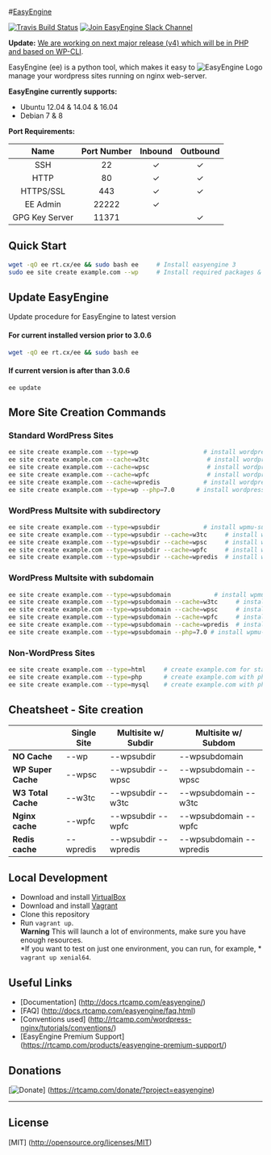 #[EasyEngine](https://easyengine.io/)

[![Travis Build Status](https://travis-ci.org/EasyEngine/easyengine.svg)](https://travis-ci.org/EasyEngine/easyengine) [![Join EasyEngine Slack Channel](http://slack.easyengine.io/badge.svg)](http://slack.easyengine.io/)

**Update:** [We are working on next major release (v4) which will be in PHP and based on WP-CLI](https://easyengine.io/blog/easyengine-v4-development-begins/).

<img src="https://d3qt5vpr7p9rgn.cloudfront.net/wp-content/uploads/2013/08/easy-engine-logo-2-RS1-240x184.png" alt="EasyEngine Logo" align="right" />

EasyEngine (ee) is a python tool, which makes it easy to manage your wordpress sites running on nginx web-server.

**EasyEngine currently supports:**

- Ubuntu 12.04 & 14.04 & 16.04
- Debian 7 & 8

**Port Requirements:**

| Name  | Port Number | Inbound | Outbound  |
|:-----:|:-----------:|:-------:|:---------:|
|SSH    |22           | ✓       |✓          |
|HTTP    |80           | ✓       |✓          |
|HTTPS/SSL    |443           | ✓       |✓          |
|EE Admin    |22222           | ✓       |          |
|GPG Key Server    |11371           |        |✓          |

## Quick Start

```bash
wget -qO ee rt.cx/ee && sudo bash ee     # Install easyengine 3
sudo ee site create example.com --wp     # Install required packages & setup WordPress on example.com
```

## Update EasyEngine


Update procedure for EasyEngine to latest version

#### For current installed version prior to 3.0.6
```bash
wget -qO ee rt.cx/ee && sudo bash ee

```
#### If current version is after than 3.0.6
```
ee update
```

## More Site Creation Commands

### Standard WordPress Sites

```bash
ee site create example.com --type=wp                  # install wordpress without any page caching
ee site create example.com --cache=w3tc                # install wordpress with w3-total-cache plugin
ee site create example.com --cache=wpsc                # install wordpress with wp-super-cache plugin
ee site create example.com --cache=wpfc                # install wordpress + nginx fastcgi_cache
ee site create example.com --cache=wpredis            # install wordpress + nginx redis_cache
ee site create example.com --type=wp --php=7.0      # install wordpress without any page caching(PHP Version: 7.0)
```

### WordPress Multsite with subdirectory

```bash
ee site create example.com --type=wpsubdir            # install wpmu-subdirectory without any page caching
ee site create example.com --type=wpsubdir --cache=w3tc     # install wpmu-subdirectory with w3-total-cache plugin
ee site create example.com --type=wpsubdir --cache=wpsc     # install wpmu-subdirectory with wp-super-cache plugin
ee site create example.com --type=wpsubdir --cache=wpfc     # install wpmu-subdirectory + nginx fastcgi_cache
ee site create example.com --type=wpsubdir --cache=wpredis  # install wpmu-subdirectory + nginx redis_cache
```

### WordPress Multsite with subdomain

```bash
ee site create example.com --type=wpsubdomain            # install wpmu-subdomain without any page caching
ee site create example.com --type=wpsubdomain --cache=w3tc     # install wpmu-subdomain with w3-total-cache plugin
ee site create example.com --type=wpsubdomain --cache=wpsc     # install wpmu-subdomain with wp-super-cache plugin
ee site create example.com --type=wpsubdomain --cache=wpfc     # install wpmu-subdomain + nginx fastcgi_cache
ee site create example.com --type=wpsubdomain --cache=wpredis  # install wpmu-subdomain + nginx redis_cache
ee site create example.com --type=wpsubdomain --php=7.0 # install wpmu-subdomain without any page caching (PHP Version: 7.0)
```

### Non-WordPress Sites
```bash
ee site create example.com --type=html     # create example.com for static/html sites
ee site create example.com --type=php      # create example.com with php support
ee site create example.com --type=mysql    # create example.com with php & mysql support
```


## Cheatsheet - Site creation


|                    |  Single Site  | 	Multisite w/ Subdir  |	Multisite w/ Subdom     |
|--------------------|---------------|-----------------------|--------------------------|
| **NO Cache**       |  --wp         |	--wpsubdir           |	--wpsubdomain           |
| **WP Super Cache** |	--wpsc       |	--wpsubdir --wpsc    |  --wpsubdomain --wpsc    |
| **W3 Total Cache** |  --w3tc       |	--wpsubdir --w3tc    |  --wpsubdomain --w3tc    |
| **Nginx cache**    |  --wpfc       |  --wpsubdir --wpfc    |  --wpsubdomain --wpfc    |
| **Redis cache**    |  --wpredis    |  --wpsubdir --wpredis |  --wpsubdomain --wpredis |

## Local Development
 - Download and install [VirtualBox](https://www.virtualbox.org/wiki/Downloads)
 - Download and install [Vagrant](https://www.vagrantup.com/downloads.html)
 - Clone this repository
 - Run `vagrant up`.  
 **Warning** This will launch a lot of environments, make sure you have enough resources.  
 *If you want to test on just one environment, you can run, for example, *  `vagrant up xenial64`.


## Useful Links
- [Documentation] (http://docs.rtcamp.com/easyengine/)
- [FAQ] (http://docs.rtcamp.com/easyengine/faq.html)
- [Conventions used] (http://rtcamp.com/wordpress-nginx/tutorials/conventions/)
- [EasyEngine Premium Support] (https://rtcamp.com/products/easyengine-premium-support/)

## Donations

[![Donate](https://cloud.githubusercontent.com/assets/4115/5297691/c7b50292-7bd7-11e4-987b-2dc21069e756.png)]  (https://rtcamp.com/donate/?project=easyengine)

---

## License
[MIT] (http://opensource.org/licenses/MIT)
